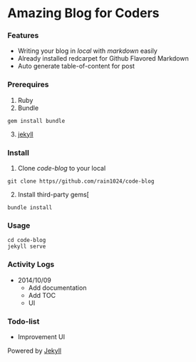 # Amazing Blog for Coders

### Features

* Writing your blog in *local* with *markdown* easily
* Already installed redcarpet for Github Flavored Markdown
* Auto generate table-of-content for post

### Prerequires

1. Ruby
2. Bundle

```
gem install bundle
```

3. [jekyll](jekylllrb.com)

### Install

1. Clone *code-blog* to your local

```
git clone https//github.com/rain1024/code-blog
```

2. Install third-party gems[

```
bundle install
```

### Usage 

```
cd code-blog
jekyll serve
```

### Activity Logs

* 2014/10/09
	* Add documentation 
	* Add TOC
	* UI

### Todo-list 
* Improvement UI

Powered by [Jekyll](jekyllrb.com)
